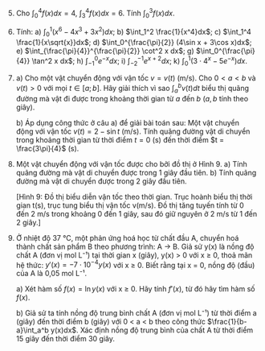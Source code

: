 5. Cho $\int_0^4 f(x)dx = 4$, $\int_3^4 f(x)dx = 6$. Tính $\int_0^3 f(x)dx$.

6. Tính:
   a) $\int_0^1 (x^6 - 4x^3 + 3x^2)dx$;
   b) $\int_1^2 \frac{1}{x^4}dx$;
   c) $\int_1^4 \frac{1}{x\sqrt{x}}dx$;
   d) $\int_0^{\frac{\pi}{2}} (4\sin x + 3\cos x)dx$;
   e) $\int_{\frac{\pi}{4}}^{\frac{\pi}{2}} \cot^2 x dx$;
   g) $\int_0^{\frac{\pi}{4}} \tan^2 x dx$;
   h) $\int_{-1}^0 e^{-x}dx$;
   i) $\int_{-2}^{-1} e^{x+2}dx$;
   k) $\int_0^1 (3 \cdot 4^x - 5e^{-x})dx$.

7. a) Cho một vật chuyển động với vận tốc $v = v(t)$ (m/s). Cho $0 < a < b$ và $v(t) > 0$ với mọi $t \in [a ; b]$. Hãy giải thích vì sao $\int_a^b v(t)dt$ biểu thị quãng đường mà vật đi được trong khoảng thời gian từ $a$ đến $b$ ($a, b$ tính theo giây).

   b) Áp dụng công thức ở câu a) để giải bài toán sau: Một vật chuyển động với vận tốc $v(t) = 2 - \sin t$ (m/s). Tính quãng đường vật di chuyển trong khoảng thời gian từ thời điểm $t = 0$ (s) đến thời điểm $t = \frac{3\pi}{4}$ (s).

8. Một vật chuyển động với vận tốc được cho bởi đồ thị ở Hình 9.
   a) Tính quãng đường mà vật di chuyển được trong 1 giây đầu tiên.
   b) Tính quãng đường mà vật di chuyển được trong 2 giây đầu tiên.

   [Hình 9: Đồ thị biểu diễn vận tốc theo thời gian. Trục hoành biểu thị thời gian t(s), trục tung biểu thị vận tốc v(m/s). Đồ thị tăng tuyến tính từ 0 đến 2 m/s trong khoảng 0 đến 1 giây, sau đó giữ nguyên ở 2 m/s từ 1 đến 2 giây.]

9. Ở nhiệt độ 37 °C, một phản ứng hoá học từ chất đầu A, chuyển hoá thành chất sản phẩm B theo phương trình: A → B. Giả sử y(x) là nồng độ chất A (đơn vị mol L⁻¹) tại thời gian x (giây), y(x) > 0 với x ≥ 0, thoả mãn hệ thức: $y'(x) = - 7 \cdot 10^{-4}y(x)$ với x ≥ 0. Biết rằng tại x = 0, nồng độ (đầu) của A là 0,05 mol L⁻¹.

   a) Xét hàm số $f(x) = \ln y(x)$ với x ≥ 0. Hãy tính $f'(x)$, từ đó hãy tìm hàm số $f(x)$.

   b) Giả sử ta tính nồng độ trung bình chất A (đơn vị mol L⁻¹) từ thời điểm a (giây) đến thời điểm b (giây) với 0 < a < b theo công thức $\frac{1}{b-a}\int_a^b y(x)dx$. Xác định nồng độ trung bình của chất A từ thời điểm 15 giây đến thời điểm 30 giây.